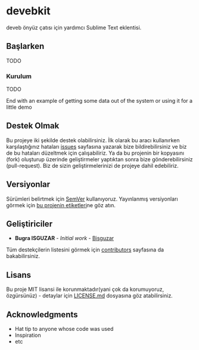 # devebkit

deveb önyüz çatısı için yardımcı Sublime Text eklentisi.

## Başlarken

TODO

### Kurulum

TODO

End with an example of getting some data out of the system or using it for a little demo

## Destek Olmak

Bu projeye iki şekilde destek olabilirsiniz. İlk olarak bu aracı kullanırken karşılaştığınız hataları [issues](https://github.com/your/project/issues) sayfasına yazarak bize bildirebilirsiniz ve biz de bu hataları düzeltmek için çalışabiliriz. Ya da bu projenin bir kopyasını (fork) oluşturup üzerinde geliştirmeler yaptıktan sonra bize gönderebilirsiniz (pull-request). Biz de sizin geliştirmelerinizi de projeye dahil edebiliriz.

## Versiyonlar

Sürümleri belirtmek için [SemVer](http://semver.org/) kullanıyoruz. Yayınlanmış versiyonları görmek için [bu projenin etiketleri](https://github.com/your/project/tags)ne göz atın. 

## Geliştiriciler

* **Bugra ISGUZAR** - *Initial work* - [Bisguzar](https://github.com/bisguzar)

Tüm destekçilerin listesini görmek için [contributors](https://github.com/your/project/contributors) sayfasına da bakabilirsiniz.

## Lisans

Bu proje MIT lisansi ile korunmaktadır(yani çok da korumuyoruz, özgürsünüz) - detaylar için [LICENSE.md](LICENSE.md) dosyasına göz atabilirsiniz.

## Acknowledgments

* Hat tip to anyone whose code was used
* Inspiration
* etc
